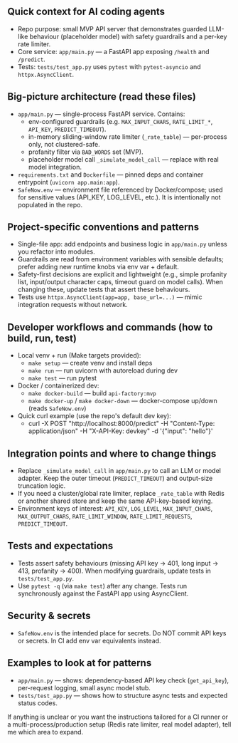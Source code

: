 ## Quick context for AI coding agents

- Repo purpose: small MVP API server that demonstrates guarded LLM-like behaviour (placeholder model) with safety guardrails and a per-key rate limiter.
- Core service: `app/main.py` — a FastAPI app exposing `/health` and `/predict`.
- Tests: `tests/test_app.py` uses `pytest` with `pytest-asyncio` and `httpx.AsyncClient`.

## Big-picture architecture (read these files)
- `app/main.py` — single-process FastAPI service. Contains:
  - env-configured guardrails (e.g. `MAX_INPUT_CHARS`, `RATE_LIMIT_*`, `API_KEY`, `PREDICT_TIMEOUT`).
  - in-memory sliding-window rate limiter (`_rate_table`) — per-process only, not clustered-safe.
  - profanity filter via `BAD_WORDS` set (MVP).
  - placeholder model call `_simulate_model_call` — replace with real model integration.
- `requirements.txt` and `Dockerfile` — pinned deps and container entrypoint (`uvicorn app.main:app`).
- `SafeNow.env` — environment file referenced by Docker/compose; used for sensitive values (API_KEY, LOG_LEVEL, etc.). It is intentionally not populated in the repo.

## Project-specific conventions and patterns
- Single-file app: add endpoints and business logic in `app/main.py` unless you refactor into modules.
- Guardrails are read from environment variables with sensible defaults; prefer adding new runtime knobs via env var + default.
- Safety-first decisions are explicit and lightweight (e.g., simple profanity list, input/output character caps, timeout guard on model calls). When changing these, update tests that assert these behaviours.
- Tests use `httpx.AsyncClient(app=app, base_url=...)` — mimic integration requests without network.

## Developer workflows and commands (how to build, run, test)
- Local venv + run (Make targets provided):
  - `make setup` — create venv and install deps
  - `make run` — run uvicorn with autoreload during dev
  - `make test` — run pytest
- Docker / containerized dev:
  - `make docker-build` — build `api-factory:mvp`
  - `make docker-up` / `make docker-down` — docker-compose up/down (reads `SafeNow.env`)
- Quick curl example (use the repo's default dev key):
  - curl -X POST "http://localhost:8000/predict" -H "Content-Type: application/json" -H "X-API-Key: devkey" -d '{"input": "hello"}'

## Integration points and where to change things
- Replace `_simulate_model_call` in `app/main.py` to call an LLM or model adapter. Keep the outer timeout (`PREDICT_TIMEOUT`) and output-size truncation logic.
- If you need a cluster/global rate limiter, replace `_rate_table` with Redis or another shared store and keep the same API-key-based keying.
- Environment keys of interest: `API_KEY`, `LOG_LEVEL`, `MAX_INPUT_CHARS`, `MAX_OUTPUT_CHARS`, `RATE_LIMIT_WINDOW`, `RATE_LIMIT_REQUESTS`, `PREDICT_TIMEOUT`.

## Tests and expectations
- Tests assert safety behaviours (missing API key -> 401, long input -> 413, profanity -> 400). When modifying guardrails, update tests in `tests/test_app.py`.
- Use `pytest -q` (via `make test`) after any change. Tests run synchronously against the FastAPI app using AsyncClient.

## Security & secrets
- `SafeNow.env` is the intended place for secrets. Do NOT commit API keys or secrets. In CI add env var equivalents instead.

## Examples to look at for patterns
- `app/main.py` — shows: dependency-based API key check (`get_api_key`), per-request logging, small async model stub.
- `tests/test_app.py` — shows how to structure async tests and expected status codes.

If anything is unclear or you want the instructions tailored for a CI runner or a multi-process/production setup (Redis rate limiter, real model adapter), tell me which area to expand.
